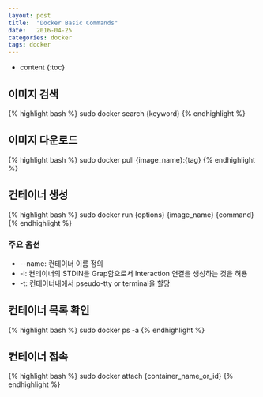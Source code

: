 ```yaml
---
layout: post
title:  "Docker Basic Commands"
date:   2016-04-25
categories: docker
tags: docker
---
```


* content
{:toc}

## 이미지 검색
{% highlight bash %}
sudo docker search {keyword}
{% endhighlight %}

## 이미지 다운로드
{% highlight bash %}
sudo docker pull {image_name}:{tag}
{% endhighlight %}

## 컨테이너 생성
{% highlight bash %}
sudo docker run {options} {image_name} {command}
{% endhighlight %}
### 주요 옵션
* --name: 컨테이너 이름 정의
* -i: 컨테이너의 STDIN을 Grap함으로서 Interaction 연결을 생성하는 것을 허용
* -t: 컨테이너내에서 pseudo-tty or terminal을 할당

## 컨테이너 목록 확인
{% highlight bash %}
sudo docker ps -a
{% endhighlight %}

## 컨테이너 접속
{% highlight bash %}
sudo docker attach {container_name_or_id}
{% endhighlight %}

